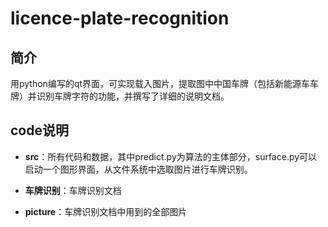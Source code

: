 # licence-plate-recognition
## 简介
用python编写的qt界面，可实现载入图片，提取图中中国车牌（包括新能源车车牌）并识别车牌字符的功能，并撰写了详细的说明文档。
## code说明
 * **src**：所有代码和数据，其中predict.py为算法的主体部分，surface.py可以启动一个图形界面，从文件系统中选取图片进行车牌识别。

* **车牌识别**：车牌识别文档

 * **picture**：车牌识别文档中用到的全部图片
